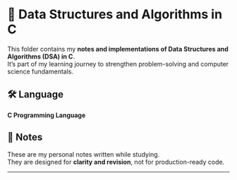 # 📘 Data Structures and Algorithms in C  

This folder contains my **notes and implementations of Data Structures and Algorithms (DSA) in C**.  
It’s part of my learning journey to strengthen problem-solving and computer science fundamentals.  


## 🛠️ Language  

**C Programming Language**  

## 📝 Notes  

These are my personal notes written while studying.  
They are designed for **clarity and revision**, not for production-ready code.  

---
